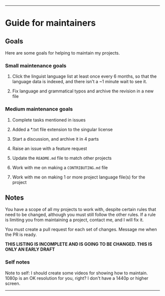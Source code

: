 
***

# Guide for maintainers

## Goals

Here are some goals for helping to maintain my projects.

### Small maintenance goals

1. Click the linguist language list at least once every 6 months, so that the language data is indexed, and there isn't a ~1 minute wait to see it.

2. Fix language and grammatical typos and archive the revision in a new file

### Medium maintenance goals

1. Complete tasks mentioned in issues

2. Added a *.txt file extension to the singular license

3. Start a discussion, and archive it in 4 parts

4. Raise an issue with a feature request

5. Update the `README.md` file to match other projects

6. Work with me on making a `CONTRIBUTING.md` file

7. Work with me on making 1 or more project language file(s) for the project

## Notes

You have a scope of all my projects to work with, despite certain rules that need to be changed, although you must still follow the other rules. If a rule is limiting you from maintaining a project, contact me, and I will fix it.

You must create a pull request for each set of changes. Message me when the PR is ready.

**THIS LISTING IS INCOMPLETE AND IS GOING TO BE CHANGED. THIS IS ONLY AN EARLY DRAFT**

### Self notes

Note to self: I should create some videos for showing how to maintain. 1080p is an OK resolution for you, right? I don't have a 1440p or higher screen.

***
